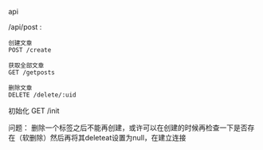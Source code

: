 api

/api/post : 

    创建文章
    POST /create

    获取全部文章
    GET /getposts

    删除文章
    DELETE /delete/:uid

初始化
GET /init  

问题：
删除一个标签之后不能再创建，或许可以在创建的时候再检查一下是否存在（软删除）然后再将其deleteat设置为null，在建立连接